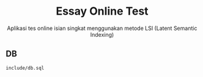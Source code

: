 <h1 align="center">Essay Online Test</h1>
<p align="center">Aplikasi tes online isian singkat menggunakan metode LSI (Latent Semantic Indexing)</p>

## DB
`include/db.sql`